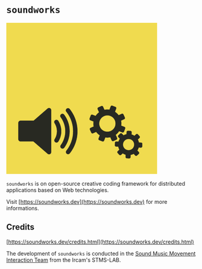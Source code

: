 # `soundworks`

<!-- ![architecture-overview](./assets/high-level-architecture.png) -->
![logo](../assets/logo-400x400.png)

`soundworks` is on open-source creative coding framework for distributed applications based on Web technologies.

Visit [https://soundworks.dev](https://soundworks.dev) for more informations.

## Credits

[https://soundworks.dev/credits.html](https://soundworks.dev/credits.html)

The development of `soundworks` is conducted in the [Sound Music Movement Interaction Team](https://www.stms-lab.fr/team/interaction-son-musique-mouvement/) from the Ircam's STMS-LAB.


